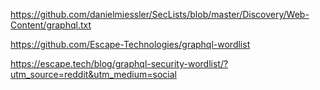 https://github.com/danielmiessler/SecLists/blob/master/Discovery/Web-Content/graphql.txt

https://github.com/Escape-Technologies/graphql-wordlist

https://escape.tech/blog/graphql-security-wordlist/?utm_source=reddit&utm_medium=social